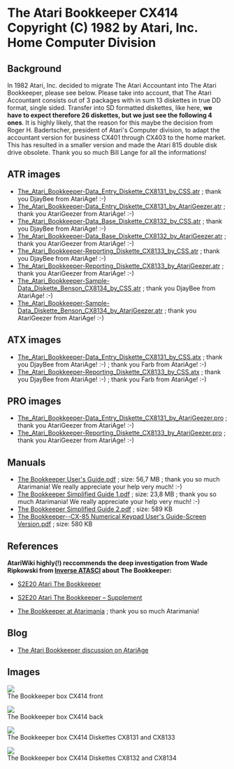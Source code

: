 # The Atari Bookkeeper CX414 Copyright (C) 1982 by Atari, Inc. Home Computer Division  
  
  
## Background  
In 1982 Atari, Inc. decided to migrate The Atari Accountant into The Atari Bookkeeper, please see below. Please take into account, that The Atari Accountant consists out of 3 packages with in sum 13 diskettes in true DD format, single sided. Transfer into SD formatted diskettes, like here, __we have to expect therefore 26 diskettes, but we just see the following 4 ones__. It is highly likely, that the reason for this maybe the decision from Roger H. Badertscher, president of Atari's Computer division, to adapt the accountant version for business CX401 through CX403 to the home market. This has resulted in a smaller version and made the Atari 815 double disk drive obsolete. Thank you so much Bill Lange for all the informations!  
  
## ATR images  
- [The_Atari_Bookkeeper-Data_Entry_Diskette_CX8131_by_CSS.atr](attachments/The_Atari_Bookkeeper-Data_Entry_Diskette_CX8131_by_CSS.atr) ; thank you DjayBee from AtariAge! :-)  
- [The_Atari_Bookkeeper-Data_Entry_Diskette_CX8131_by_AtariGeezer.atr](attachments/The_Atari_Bookkeeper-Data_Entry_Diskette_CX8131_by_AtariGeezer.atr) ; thank you AtariGeezer from AtariAge! :-)  
- [The_Atari_Bookkeeper-Data_Base_Diskette_CX8132_by_CSS.atr](attachments/The_Atari_Bookkeeper-Data_Base_Diskette_CX8132_by_CSS.atr) ; thank you DjayBee from AtariAge! :-)  
- [The_Atari_Bookkeeper-Data_Base_Diskette_CX8132_by_AtariGeezer.atr](attachments/The_Atari_Bookkeeper-Data_Base_Diskette_CX8132_by_AtariGeezer.atr) ; thank you AtariGeezer from AtariAge! :-)  
- [The_Atari_Bookkeeper-Reporting_Diskette_CX8133_by_CSS.atr](attachments/The_Atari_Bookkeeper-Reporting_Diskette_CX8133_by_CSS.atr) ; thank you DjayBee from AtariAge! :-)  
- [The_Atari_Bookkeeper-Reporting_Diskette_CX8133_by_AtariGeezer.atr](attachments/The_Atari_Bookkeeper-Reporting_Diskette_CX8133_by_AtariGeezer.atr) ; thank you AtariGeezer from AtariAge! :-)  
- [The_Atari_Bookkeeper-Sample-Data_Diskette_Benson_CX8134_by_CSS.atr](attachments/The_Atari_Bookkeeper-Sample-Data_Diskette_Benson_CX8134_by_CSS.atr) ; thank you DjayBee from AtariAge! :-)  
- [The_Atari_Bookkeeper-Sample-Data_Diskette_Benson_CX8134_by_AtariGeezer.atr](attachments/The_Atari_Bookkeeper-Sample-Data_Diskette_Benson_CX8134_by_AtariGeezer.atr) ; thank you AtariGeezer from AtariAge! :-)  
  
## ATX images  
- [The_Atari_Bookkeeper-Data_Entry_Diskette_CX8131_by_CSS.atx](attachments/The_Atari_Bookkeeper-Data_Entry_Diskette_CX8131_by_CSS.atx) ; thank you DjayBee from AtariAge! :-) ; thank you Farb from AtariAge! :-)  
- [The_Atari_Bookkeeper-Reporting_Diskette_CX8133_by_CSS.atx](attachments/The_Atari_Bookkeeper-Reporting_Diskette_CX8133_by_CSS.atx) ; thank you DjayBee from AtariAge! :-) ; thank you Farb from AtariAge! :-)  
  
## PRO images  
- [The_Atari_Bookkeeper-Data_Entry_Diskette_CX8131_by_AtariGeezer.pro](attachments/The_Atari_Bookkeeper-Data_Entry_Diskette_CX8131_by_AtariGeezer.pro) ; thank you AtariGeezer from AtariAge! :-)  
- [The_Atari_Bookkeeper-Reporting_Diskette_CX8133_by_AtariGeezer.pro](attachments/The_Atari_Bookkeeper-Reporting_Diskette_CX8133_by_AtariGeezer.pro) ; thank you AtariGeezer from AtariAge! :-)  
  
## Manuals  
- [The Bookkeeper User's Guide.pdf](https://data.atariwiki.org/DOC/The_Bookkeeper-User_s_Guide.pdf) ; size: 56,7 MB ; thank you so much Atarimania! We really appreciate your help very much! :-)  
- [The Bookkeeper Simplified Guide 1.pdf](attachments/The_Bookkeeper-Simplified_Guide_1.pdf) ; size: 23,8 MB ; thank you so much Atarimania! We really appreciate your help very much! :-)  
- [The Bookkeeper Simplified Guide 2.pdf](attachments/The_Bookkeeper-Simplified_Guide_2.pdf) ; size: 589 KB  
- [The Bookkeeper--CX-85 Numerical Keypad User's Guide-Screen Version.pdf](attachments/The_Bookkeeper-CX-85_Numerical_Keypad_User_s_Guide-Screen_Version.pdf) ; size: 580 KB  
  
## References  
__AtariWiki highly(!) reccommends the deep investigation from Wade Ripkowski from [Inverse ATASCI](https://inverseatascii.info/) about The Bookkeeper:__  
- [S2E20 Atari The Bookkeeper](https://inverseatascii.info/2016/07/05/s2e20-atari-the-bookkeeper/)  
- [S2E20 Atari The Bookkeeper – Supplement](https://inverseatascii.info/2016/07/05/s2e20-atari-the-bookkeeper-supplement/)  
  
- [The Bookkeeper at Atarimania](http://www.atarimania.com/utility-atari-400-800-xl-xe-bookkeeper-_18537.html) ; thank you so much Atarimania!  
  
## Blog  
- [The Atari Bookkeeper discussion on AtariAge](http://atariage.com/forums/topic/202130-the-bookkeeper/)  
  
## Images  
![](attachments/bookkefront.jpg)  
The Bookkeeper box CX414 front   
  
![](attachments/bookkeback.jpg)  
The Bookkeeper box CX414 back   
  
![](attachments/disk1.jpg)  
The Bookkeeper box CX414 Diskettes CX8131 and CX8133   
  
![](attachments/disk2.jpg)  
The Bookkeeper box CX414 Diskettes CX8132 and CX8134  

